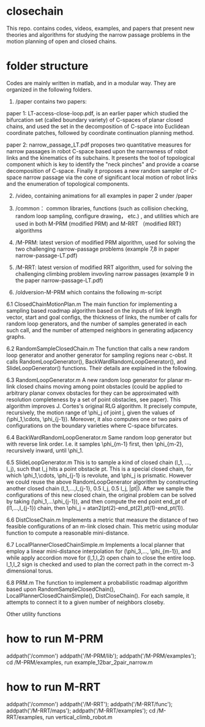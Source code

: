# closechain
This repo. contains codes, videos, examples, and papers that present new theories and algorithms for studying the narrow passage
problems in the motion planning of open and closed chains. 

# folder structure
Codes are mainly written in matlab, and in a modular way.  They are organized in the following folders.
1. /paper contains two papers:
   
  paper 1: LT-access-close-loop.pdf,  is an earlier paper which studied the bifurcation set (called boundary variety) of C-spaces of  planar closed chains, and used
the set in the decomposition of C-space into Euclidean coordinate patches, followed by coordinate continuation planning method.
     
  paper 2:  narrow_passage_LT.pdf  proposes two quantitative measures for narrow passages  in robot C-space based upon the narrowness of robot links and 
the kinematics of its subchains.  It presents the tool of topological component which is key to identify the "neck pinches" and provide a coarse decomposition of
C-space. Finally it proposes a new random sampler of C-space narrow passage via the cone of significant local motion of robot links and the enumeration of
topological components.  

2. /video, containing animations for all examples in paper 2 under /paper

3.  /common：  common libraries, functions (such as collision checking, random loop sampling, configure drawing， etc.)
, and utilities which are used in both M-PRM (modified PRM) and M-RRT （modified RRT) algorithms

4.  /M-PRM:  latest version of modified PRM algorithm,  used for solving the two challenging narrow-passage problems (example 7,8 in
paper  narrow-passage-LT.pdf)
 
5.  /M-RRT:  latest version of modified RRT algorithm,  used for solving the challenging climbing problem invovling  narrow passages (example 9 in the paper
narrow-passage-LT.pdf)

6.  /oldversion-M-PRM which contains the following m-script

   6.1 ClosedChainMotionPlan.m
      The main function for implementing a sampling based roadmap algorithm based on the inputs of link length vector, start and goal configs,
      the thickness of links, the number of calls for random loop generators, and the number of samples generated in each such call, and the 
      number of attemped neighbors in generating adjacency graphs.
 
   6.2 RandomSampleClosedChain.m
      The function that calls a new random loop generator and another generator for sampling regions near c-obst.  It calls RandomLoopGenerator(), BackWardRandomLoopGenerator(), and SlideLoopGenerator() functions.  Their details are explained in the following.
 
   6.3 RandomLoopGenerator.m
      A new random loop generator for planar m-link closed chains moving among point obstacles (could be applied to arbitrary planar convex obstacles for they can be approximated with resolution completeness by a set of point obstacles, see paper).  This algorithm improves J. Cortes's original RLG algorithm. It precisely compute, recursively, the motion range of \phi_j of joint j, given the values of (\phi_1,\cdots, \phi_{j-1}).  Moreover, it also computes one or two pairs of configurations on the boundary varieties where C-space bifurcates. 

   6.4 BackWardRandomLoopGenerator.m
      Same random loop generator but with reverse link order. I.e. it samples \phi_{m-1} first, then \phi_{m-2}, recursively inward, until \phi_1.

   6.5 SlideLoopGenerator.m
      This is to sample a kind of closed chain (l_1, ..., l_j), such that l_j hits a point obstacle pt. This is a special closed chain, for which \phi_1,\cdots, \phi_{j-1} is revolute, and \phi_j is prismatic.  However we could reuse the above RandomLoopGenerator algorithm by constructing another closed chain (l_1,...,l_{j-1}, 0.5 l_j, 0.5 l_j, \|pt\|). After we sample the configurations of this new closed chain, the original problem can be solved by taking (\phi_1,...\phi_{j-1}), and then compute the end point end_pt of (l1,...,l_{j-1}) chain, then \phi_j = atan2(pt(2)-end_pt(2),pt(1)-end_pt(1)).

   6.6 DistCloseChain.m
      Implements a metric that measure the distance of two feasible configurations of an m-link closed chain. This metric using modular function to compute a reasonable mini-distance.

   6.7 LocalPlannerClosedChainSimple.m
      Implements a local planner that employ a linear mini-distance interpolation for (\phi_3,..., \phi_{m-1}), and while apply accordion
    move for (l_1,l_2) open chain to close the entire loop.  l_1,l_2 sign is checked and used to plan the correct path in the correct m-3 dimensional torus.

   6.8 PRM.m
      The function to implement a probabilistic roadmap algorithm based upon  RandomSampleClosedChain(), LocalPlannerClosedChainSimple(), DistCloseChain(). For each sample, it attempts to connect it to a given number of neighbors closeby.

   Other utility functions

# how to run M-PRM
addpath('/common')
addpath('/M-PRM/lib');
addpath('/M-PRM/examples');
cd /M-PRM/examples, run example_12bar_2pair_narrow.m

# how to run M-RRT
addpath('/common')
addpath('/M-RRT');
addpath('/M-RRT/func');
addpath('/M-RRT/maps');
addpath('/M-RRT/examples');
cd /M-RRT/examples, run vertical_climb_robot.m